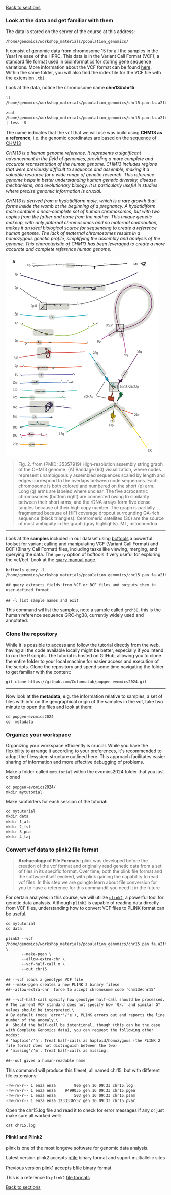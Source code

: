 [Back to sections](/#tutorial-sections)

### Look at the data and get familiar with them 
The data is stored on the server of the course at this address: 
```shell
/home/genomics/workshop_materials/population_genomics/
```
It consist of genomic data from chromosome 15 for all the samples in the Year1 release of the HPRC. This data is in the Variant Call Format (VCF), a standard file format used in bioinformatics for storing gene sequence variations. More information about the VCF format can be found [here](https://en.wikipedia.org/wiki/Variant_Call_Format). Within the same folder, you will also find the index file for the VCF file with the extension `.tbi`

Look at the data, notice the chromosome name **chm13#chr15**:  

```shell
ll /home/genomics/workshop_materials/population_genomics/chr15.pan.fa.a2fb268.4030258.6a1ecc2.smooth.reliable.vcf.gz

zcat /home/genomics/workshop_materials/population_genomics/chr15.pan.fa.a2fb268.4030258.6a1ecc2.smooth.reliable.vcf.gz | less -S 
```
The name indicates that the vcf that we will use was build using **CHM13 as a reference**, i.e. the genomic coordinates are based on the [sequence of CHM13](https://www.science.org/doi/10.1126/science.abj6987) 

_CHM13 is a human genome reference. It represents a significant advancement in the field of genomics, providing a more complete and accurate representation of the human genome. CHM13 includes regions that were previously difficult to sequence and assemble, making it a valuable resource for a wide range of genetic research. This reference genome helps in better understanding human genetic diversity, disease mechanisms, and evolutionary biology. It is particularly useful in studies where precise genomic information is crucial._

_CHM13 is derived from a hydatidiform mole, which is a rare growth that forms inside the womb at the beginning of a pregnancy. A hydatidiform mole contains a near-complete set of human chromosomes, but with two copies from the father and none from the mother. This unique genetic makeup, with only paternal chromosomes and no maternal contribution, makes it an ideal biological source for sequencing to create a reference human genome. The lack of maternal chromosomes results in a homozygous genetic profile, simplifying the assembly and analysis of the genome. This characteristic of CHM13 has been leveraged to create a more accurate and complete reference human genome._

![chm13](../img/chm13.png)

> Fig. 2. from (PMID: 35357919) High-resolution assembly string graph of the CHM13 genome. (A) Bandage (60) visualization, where nodes represent unambiguously assembled sequences scaled by length and edges correspond to the overlaps between node sequences. Each chromosome is both colored and numbered on the short (p) arm. Long (q) arms are labeled where unclear. The five acrocentric chromosomes (bottom right) are connected owing to similarity between their short arms, and the rDNA arrays form five dense tangles because of their high copy number. The graph is partially fragmented because of HiFi coverage dropout surrounding GA-rich sequence (black triangles). Centromeric satellites (30) are the source of most ambiguity in the graph (gray highlights). MT, mitochondria.


***

Look at the **samples** included in our dataset using [bcftools](https://samtools.github.io/bcftools/bcftools.html) a powerful toolset for variant calling and manipulating VCF (Variant Call Format) and BCF (Binary Call Format) files, including tasks like viewing, merging, and querying the data. The `query` option of bcftools if very useful for exploring the vcf/bcf. Look at the [`query` manual page](https://samtools.github.io/bcftools/bcftools.html#query). 

```shell 
bcftools query -l /home/genomics/workshop_materials/population_genomics/chr15.pan.fa.a2fb268.4030258.6a1ecc2.smooth.reliable.vcf.gz

## query extracts fields from VCF or BCF files and outputs them in user-defined format.

## -l list sample names and exit
```
This command wil list the samples, note a sample called `grch38`, this is the human reference sequence GRC-hg38, currently widely used and annotated.  


### Clone the repository 
While it is possible to access and follow the tutorial directly from the web, having all the code available locally might be better, especially if you intend to run the R scripts. The tutorial is hosted on GitHub, allowing you to clone the entire folder to your local machine for easier access and execution of the scripts. Clone the repository and spend some time navigating the folder to get familiar with the content:  

```shell
git clone https://github.com/ColonnaLab/popgen-evomics2024.git

``` 
***
Now look at the **metadata**, e.g. the information relative to samples, a set of files with info on the geographical origin of the samples in the vcf, take two minute to open the files and look at them: 

```shell
cd popgen-evomics2024
cd  metadata 
```


### Organize your workspace 

Organizing your workspace efficiently is crucial. While you have the flexibility to arrange it according to your preferences, it's recommended to adopt the filesystem structure outlined here. This approach facilitates easier sharing of information and more effective debugging of problems.

Make a folder called `mytutorial` within the evomics2024 folder that you just cloned 

```shell 
cd popgen-evomics2024/
mkdir mytutorial
```

Make subfolders for each session of the tutorial: 

```shell
cd mytutorial 
mkdir data 
mkdir 1_afs 
mkdir 2_fst 
mkdir 3_pca 
mkdir 4_taj 
```

### Convert vcf data to plink2 file format  

> **Archaeology of File Formats:** plink was developed before the creation of the vcf format and originally read genetic data from a set of files in its specific format. Over time, both the plink file format and the software itself evolved, with plink gaining the capability to read vcf files. In this step we are goingto learn about file conversion for you to have a reference for this commandif you need it in the future

For certain analyses in this course, we will utilize  [`plink2`](https://www.cog-genomics.org/plink/2.0/), a powerful tool for genetic data analysis. Although `plink2` is capable of reading data directly from VCF files, understanding how to convert VCF files to PLINK format can be useful.

```shell
cd mytutorial 
cd data 

plink2 --vcf  /home/genomics/workshop_materials/population_genomics/chr15.pan.fa.a2fb268.4030258.6a1ecc2.smooth.reliable.vcf.gz \
       --make-pgen \
       --allow-extra-chr \
       --vcf-half-call m \
       --out chr15 

## --vcf loads a genotype VCF file
## --make-pgen creates a new PLINK 2 binary filese
##--allow-extra-chr  force to accept chromosome code 'chm13#chr15'

## --vcf-half-call specify how genotype half-call should be processed.
# The current VCF standard does not specify how '0/.' and similar GT values should be interpreted.\
# By default (mode 'error'/'e'), PLINK errors out and reports the line number of the anomaly.\
#  Should the half-call be intentional, though (this can be the case with Complete Genomics data), you can request the following other modes: 
# 'haploid'/'h': Treat half-calls as haploid/homozygous (the PLINK 2 file format does not distinguish between the two) 
# 'missing'/'m': Treat half-calls as missing.

##--out gives a human-readable name 
```

This command will produce this fileset, all named chr15, but with different file extensions: 
```shell
-rw-rw-r-- 1 enza enza        906 gen 16 09:33 chr15.log
-rw-rw-r-- 1 enza enza    9499035 gen 16 09:33 chr15.pgen
-rw-rw-r-- 1 enza enza        503 gen 16 09:33 chr15.psam
-rw-rw-r-- 1 enza enza 1233336557 gen 16 09:33 chr15.pvar
```

Open the chr15.log file and read it to check for error messages if any or just make sure all worked well: 
```shell
cat chr15.log
```

#### Plink1 and Plink2 
plink is one of the most longeve software for genomic data analysis. 

Latest version plink2 accepts [pfile](https://www.cog-genomics.org/plink/2.0/input#pgen) binary format and suport multiallelic sites

Previous version plink1 accepts [bfile](https://www.cog-genomics.org/plink/2.0/input#bed) binary format 

This is a reference to `plink2` [file formats](https://www.cog-genomics.org/plink/2.0/formats)

[Back to sections](/#tutorial-sections)

